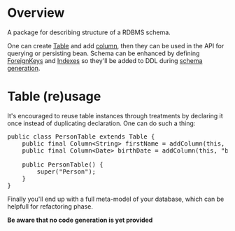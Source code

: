 # Overview
A package for describing structure of a RDBMS schema.

One can create [Table](Table.java) and add [column](Column.java), then they can be used in the API for querying or persisting bean.
Schema can be enhanced by defining [ForeignKeys](ForeignKey.java) and [Indexes](Index.java) so they'll be added to DDL during
 [schema generation](../sql/ddl/DDLSchemaGenerator.java).

# Table (re)usage
It's encouraged to reuse table instances through treatments by declaring it once instead of duplicating declaration.
One can do such a thing:
<pre>
public class PersonTable extends Table {
	public final Column&lt;String&gt; firstName = addColumn(this, "firstName", String.class);
	public final Column&lt;Date&gt; birthDate = addColumn(this, "birthDate", Date.class);
	
	public PersonTable() {
		super("Person");
	}
}
</pre>

Finally you'll end up with a full meta-model of your database, which can be helpfull for refactoring phase.

**Be aware that no code generation is yet provided**